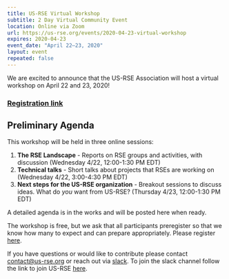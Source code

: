 ```yaml
---
title: US-RSE Virtual Workshop
subtitle: 2 Day Virtual Community Event 
location: Online via Zoom
url: https://us-rse.org/events/2020-04-23-virtual-workshop
expires: 2020-04-23
event_date: "April 22–23, 2020"
layout: event
repeated: false
---
```


We are excited to announce that the US-RSE Association will host a virtual workshop on April 22 and 23, 2020!  

### [Registration link](https://forms.gle/RNDK5DiHtpikjAVS7)

## Preliminary Agenda 

This workshop will be held in three online sessions:

1. **The RSE Landscape** - Reports on RSE groups and activities, with discussion (Wednesday 4/22, 12:00-1:30 PM EDT)
1. **Technical talks** - Short talks about projects that RSEs are working on (Wednesday 4/22, 3:00-4:30 PM EDT)
1. **Next steps for the US-RSE organization** - Breakout sessions to discuss ideas. What do *you* want from US-RSE? (Thursday 4/23, 12:00-1:30 PM EDT)

A detailed agenda is in the works and will be posted here when ready.

The workshop is free, but we ask that all participants preregister so that we know how many to expect and can prepare appropriately. Please register [here](https://forms.gle/RNDK5DiHtpikjAVS7).


If you have questions or would like to contribute please contact contact@us-rse.org or reach out via [slack](https://usrse.slack.com/).
To join the slack channel follow the link to join US-RSE [here](https://us-rse.org/join/). 

